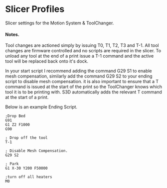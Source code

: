 # Slicer Profiles
Slicer settings for the Motion System &amp; ToolChanger.

#### Notes.

Tool changes are actioned simply by issuing T0, T1, T2, T3 and T-1. All tool changes are firmware controlled and no scripts are required in the slicer. To unload any tool at the end of a print issue a T-1 command and the active tool will be replaced back onto it's dock.

In your start script I recommend adding the command G29 S1 to enable mesh compensation, similarly add the command G29 S2 to your ending script to disable mesh compensation. it is also important to ensure that a T command is issued at the start of the print so the ToolChanger knows which tool it is to be printing with. S3D automatically adds the relevant T command at the start of a print.

Below is an example Ending Script.

    ;Drop Bed
    G91
    G1 Z2 F1000
    G90

    ; Drop off the tool
    T-1

    ; Disable Mesh Compensation.
    G29 S2

    ; Park
    G1 X-30 Y200 F50000

    ;turn off all heaters
    M0	
